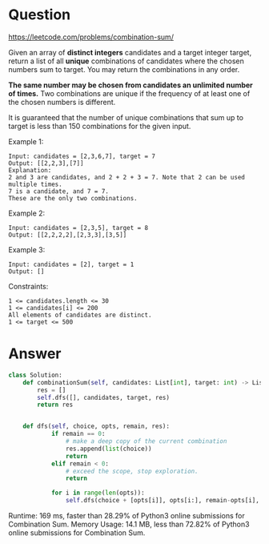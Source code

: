 
Question
=======

https://leetcode.com/problems/combination-sum/

Given an array of **distinct integers** candidates and a target integer target, return a list of all **unique** combinations of candidates where the chosen numbers sum to target. You may return the combinations in any order.

**The same number may be chosen from candidates an unlimited number of times.** Two combinations are unique if the frequency of at least one of the chosen numbers is different.

It is guaranteed that the number of unique combinations that sum up to target is less than 150 combinations for the given input.



Example 1:

```
Input: candidates = [2,3,6,7], target = 7
Output: [[2,2,3],[7]]
Explanation:
2 and 3 are candidates, and 2 + 2 + 3 = 7. Note that 2 can be used multiple times.
7 is a candidate, and 7 = 7.
These are the only two combinations.
```

Example 2:

```
Input: candidates = [2,3,5], target = 8
Output: [[2,2,2,2],[2,3,3],[3,5]]
```

Example 3:

```
Input: candidates = [2], target = 1
Output: []
```

Constraints:

```
1 <= candidates.length <= 30
1 <= candidates[i] <= 200
All elements of candidates are distinct.
1 <= target <= 500
```


Answer
======


```python
class Solution:
    def combinationSum(self, candidates: List[int], target: int) -> List[List[int]]:
        res = []
        self.dfs([], candidates, target, res)
        return res


    def dfs(self, choice, opts, remain, res):
            if remain == 0:
                # make a deep copy of the current combination
                res.append(list(choice))
                return
            elif remain < 0:
                # exceed the scope, stop exploration.
                return

            for i in range(len(opts)):
                self.dfs(choice + [opts[i]], opts[i:], remain-opts[i], res)

```

Runtime: 169 ms, faster than 28.29% of Python3 online submissions for Combination Sum.
Memory Usage: 14.1 MB, less than 72.82% of Python3 online submissions for Combination Sum.